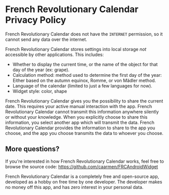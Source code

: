 French Revolutionary Calendar Privacy Policy
============================

French Revolutionary Calendar does not have the `INTERNET` permission, so it cannot send any data over the internet.

French Revolutionary Calendar stores settings into local storage *not* accessible by other applications.  This includes:
* Whether to display the current time, or the name of the object for that day of the year (ex: grape).
* Calculation method: method used to determine the first day of the year: Either based on the autumn equinox, Romme, or von Mädler method.
* Language of the calendar (limited to just a few languages for now).
* Widget style: color, shape

French Revolutionary Calendar gives you the possibility to share the current date.  This requires your active manual interaction with the app.
French Revolutionary Calendar cannot transmit this information anywhere silently or without your knowledge.
When you explicitly choose to share this information, you select another app which will transmit the data.
French Revolutionary Calendar provides the information to share to the app you choose, and the app you choose transmits the data to whoever you choose.

More questions?
---------------
If you're interested in how French Revolutionary Calendar works, feel free to browse the source code: https://github.com/caarmen/FRCAndroidWidget

French Revolutionary Calendar is a completely free and open-source app, developed as a hobby on free time by one developer. The developer makes no money off this app, and has zero interest in your personal data.



